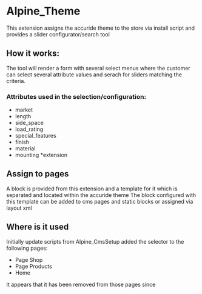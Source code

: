 # Alpine_Theme

This extension assigns the accuride theme to the store via install script and provides a slider configurator/search tool  

## How it works:
The tool will render a form with several select menus where the customer can select several attribute values and serach for sliders
matching the criteria.

### Attributes used in the selection/configuration:
  * market
  * length
  * side_space
  * load_rating
  * special_features
  * finish
  * material
  * mounting 
  *extension

## Assign to pages
A block is provided from this extension and a template for it which is separated and located within the accuride theme
The block configured with this template can be added to cms pages and static blocks or assigned via layout xml

## Where is it used
Initially update scripts from Alpine_CmsSetup added the selector to the following pages:
  * Page Shop
  * Page Products
  * Home
  
It appears that it has been removed from those pages since
